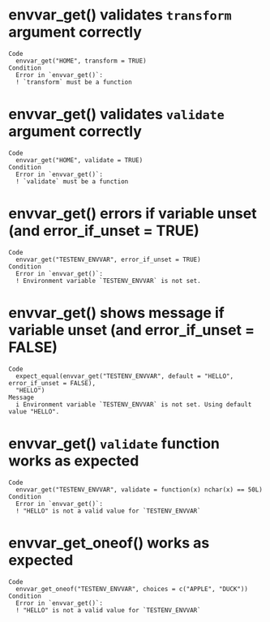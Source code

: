 # envvar_get() validates `transform` argument correctly

    Code
      envvar_get("HOME", transform = TRUE)
    Condition
      Error in `envvar_get()`:
      ! `transform` must be a function

# envvar_get() validates `validate` argument correctly

    Code
      envvar_get("HOME", validate = TRUE)
    Condition
      Error in `envvar_get()`:
      ! `validate` must be a function

# envvar_get() errors if variable unset (and error_if_unset = TRUE)

    Code
      envvar_get("TESTENV_ENVVAR", error_if_unset = TRUE)
    Condition
      Error in `envvar_get()`:
      ! Environment variable `TESTENV_ENVVAR` is not set.

# envvar_get() shows message if variable unset (and error_if_unset = FALSE)

    Code
      expect_equal(envvar_get("TESTENV_ENVVAR", default = "HELLO", error_if_unset = FALSE),
      "HELLO")
    Message
      i Environment variable `TESTENV_ENVVAR` is not set. Using default value "HELLO".

# envvar_get() `validate` function works as expected

    Code
      envvar_get("TESTENV_ENVVAR", validate = function(x) nchar(x) == 50L)
    Condition
      Error in `envvar_get()`:
      ! "HELLO" is not a valid value for `TESTENV_ENVVAR`

# envvar_get_oneof() works as expected

    Code
      envvar_get_oneof("TESTENV_ENVVAR", choices = c("APPLE", "DUCK"))
    Condition
      Error in `envvar_get()`:
      ! "HELLO" is not a valid value for `TESTENV_ENVVAR`


